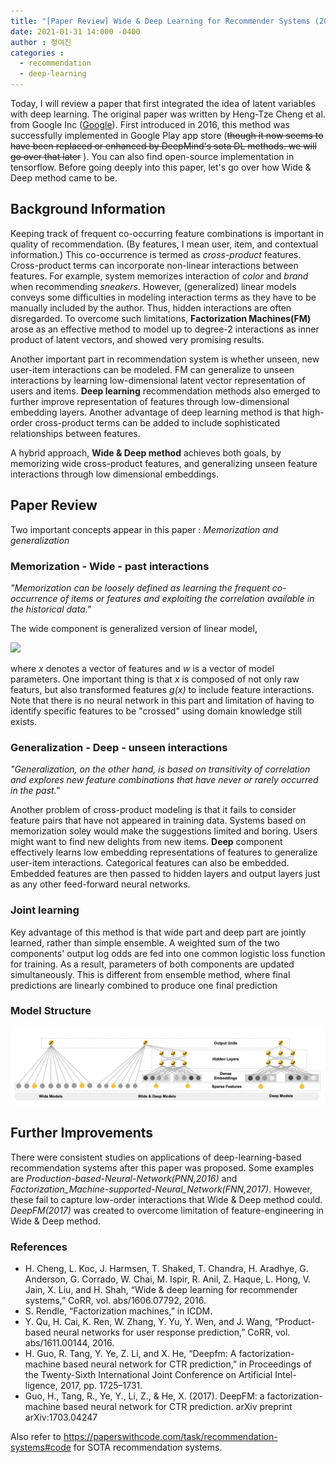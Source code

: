 ```yaml
---
title: "[Paper Review] Wide & Deep Learning for Recommender Systems (2016)"
date: 2021-01-31 14:000 -0400
author : 정여진
categories :
  - recommendation
  - deep-learning
---
```


Today, I will review a paper that first integrated the idea of latent variables with deep learning. The original paper was written by Heng-Tze Cheng et al. from Google Inc ([Google](https://arxiv.org/abs/1606.07792)). First introduced in 2016, this method was successfully implemented in Google Play app store (~~though it now seems to have been replaced or enhanced by DeepMind's sota DL methods. we will go over that later~~ ). You can also find open-source implementation in tensorflow. Before going deeply into this paper, let's go over how Wide & Deep method came to be.

## Background Information
Keeping track of frequent co-occurring feature combinations is important in quality of recommendation. (By features, I mean user, item, and contextual information.) This co-occurrence is termed as _cross-product_ features. Cross-product terms can incorporate non-linear interactions between features. For example, system memorizes interaction of _color_ and _brand_ when recommending _sneakers_. However, (generalized) linear models conveys some difficulties in modeling interaction terms as they have to be manually included by the author. Thus, hidden interactions are often disregarded. To overcome such limitations, **Factorization Machines(FM)** arose as an effective method to model up to degree-2 interactions as inner product of latent vectors, and showed very promising results.


Another important part in recommendation system is whether unseen, new user-item interactions can be modeled. FM can generalize to unseen interactions by learning low-dimensional latent vector representation of users and items. **Deep learning** recommendation methods also emerged to further improve representation of features through low-dimensional embedding layers. Another advantage of deep learning method is that high-order cross-product terms can be added to include sophisticated relationships between features.

A hybrid approach, **Wide & Deep method** achieves both goals, by memorizing wide cross-product features, and generalizing unseen feature interactions through low dimensional embeddings.



## Paper Review
Two important concepts appear in this paper : _Memorization and generalization_

### Memorization - Wide - past interactions

  *"Memorization can be loosely defined as learning the frequent co-occurrence of items or features and exploiting the correlation available in the historical data."*

The wide component is generalized version of linear model,

<img src="https://render.githubusercontent.com/render/math?math=y = W^{T}X %2B b">

where _x_ denotes a vector of features and _w_ is a vector of model parameters. One important thing is that _x_ is composed of not only raw featurs, but also transformed features _g(x)_ to include feature interactions. Note that there is no neural network in this part and limitation of having to identify specific features to be "crossed" using domain knowledge still exists.


### Generalization - Deep - unseen interactions

  *"Generalization, on the other hand, is based on transitivity of correlation and explores new feature combinations that have never or rarely occurred in the past."*

Another problem of cross-product modeling is that it fails to consider feature pairs that have not appeared in training data. Systems based on memorization soley would make the suggestions limited and boring. Users might want to find new delights from new items. **Deep** component effectively learns low embedding representations of features to generalize user-item interactions. Categorical features can also be embedded. Embedded features are then passed to hidden layers and output layers just as any other feed-forward neural networks.


### Joint learning
Key advantage of this method is that wide part and deep part are jointly learned, rather than simple ensemble. A weighted sum of the two components' output log odds are fed into one common logistic loss function for training. As a result, parameters of both components are updated simultaneously. This is different from ensemble method, where final predictions are linearly combined to produce one final prediction


### Model Structure
![Alt text](/assets/wideanddeep.png)


## Further Improvements

There were consistent studies on applications of deep-learning-based recommendation systems after this paper was proposed. Some examples are _Production-based-Neural-Network(PNN,2016)_ and _Factorization_Machine-supported-Neural_Network(FNN,2017)_. However, these fail to capture low-order interactions that Wide & Deep method could. _DeepFM(2017)_ was created to overcome limitation of feature-engineering in Wide & Deep method.



### References
- H. Cheng, L. Koc, J. Harmsen, T. Shaked, T. Chandra, H. Aradhye, G. Anderson, G. Corrado, W. Chai, M. Ispir, R. Anil, Z. Haque, L. Hong, V. Jain, X. Liu, and H. Shah, “Wide & deep learning for recommender systems,” CoRR, vol. abs/1606.07792, 2016.
- S. Rendle, “Factorization machines,” in ICDM.
- Y. Qu, H. Cai, K. Ren, W. Zhang, Y. Yu, Y. Wen, and J. Wang, “Product-based neural networks for user response prediction,” CoRR,
vol. abs/1611.00144, 2016.
- H. Guo, R. Tang, Y. Ye, Z. Li, and X. He, “Deepfm: A factorization-
machine based neural network for CTR prediction,” in Proceedings of the Twenty-Sixth International Joint Conference on Artificial Intel- ligence, 2017, pp. 1725–1731.
- Guo, H., Tang, R., Ye, Y., Li, Z., & He, X. (2017). DeepFM: a factorization-machine based neural network for CTR prediction. arXiv preprint arXiv:1703.04247

Also refer to <https://paperswithcode.com/task/recommendation-systems#code> for SOTA recommendation systems.

